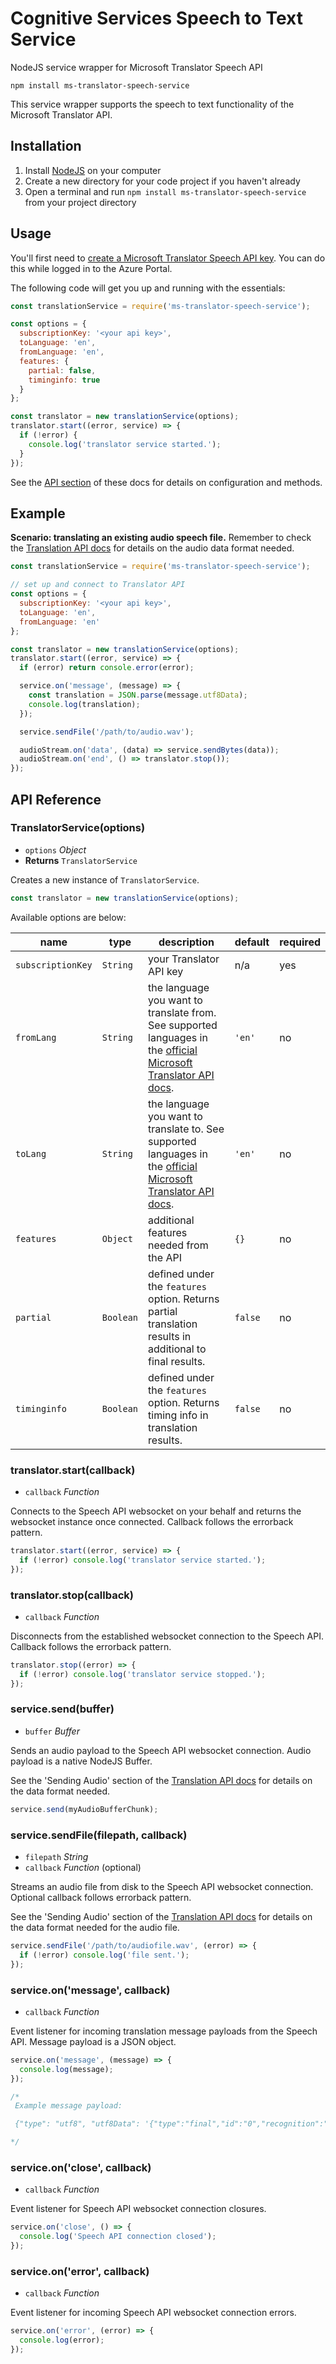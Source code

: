 # Cognitive Services Speech to Text Service
NodeJS service wrapper for Microsoft Translator Speech API

`npm install ms-translator-speech-service`

This service wrapper supports the speech to text functionality of the Microsoft Translator API.

## Installation

1. Install [NodeJS](http://nodejs.org) on your computer
2. Create a new directory for your code project if you haven't already
2. Open a terminal and run `npm install ms-translator-speech-service` from your project directory

## Usage

You'll first need to [create a Microsoft Translator Speech API key](https://www.microsoft.com/en-us/translator/getstarted.aspx). You can do this while logged in to the Azure Portal.

The following code will get you up and running with the essentials:

```js
const translationService = require('ms-translator-speech-service');

const options = {
  subscriptionKey: '<your api key>',
  toLanguage: 'en',
  fromLanguage: 'en',
  features: {
    partial: false,
    timinginfo: true
  }
};

const translator = new translationService(options);
translator.start((error, service) => {
  if (!error) {
    console.log('translator service started.');
  }
});

```

See the [API section](#api-reference) of these docs for details on configuration and methods.

## Example

**Scenario: translating an existing audio speech file.** Remember to check the [Translation API docs](http://docs.microsofttranslator.com/speech-translate.html) for details on the audio data format needed.

```js
const translationService = require('ms-translator-speech-service');

// set up and connect to Translator API
const options = {
  subscriptionKey: '<your api key>',
  toLanguage: 'en',
  fromLanguage: 'en'
};

const translator = new translationService(options);
translator.start((error, service) => {
  if (error) return console.error(error);

  service.on('message', (message) => {
    const translation = JSON.parse(message.utf8Data);
    console.log(translation);
  });

  service.sendFile('/path/to/audio.wav');

  audioStream.on('data', (data) => service.sendBytes(data));
  audioStream.on('end', () => translator.stop());
});

```


## API Reference

### TranslatorService(options)

+ `options` _Object_
+ **Returns** `TranslatorService`

Creates a new instance of `TranslatorService`.

```js
const translator = new translationService(options);
```

Available options are below:

| name                      | type      | description                                                                                              | default | required |
|---------------------------|-----------|----------------------------------------------------------------------------------------------------------|---------|----------|
| `subscriptionKey`         | `String`  | your Translator API key                                                                                  | n/a     | yes      |
| `fromLang`                | `String`  | the language you want to translate from. See supported languages in the [official Microsoft Translator API docs](https://www.microsoft.com/en-us/translator/languages.aspx).                                                                  | `'en'`  | no       |
| `toLang`                  | `String`  | the language you want to translate to. See supported languages in the [official Microsoft Translator API docs](https://www.microsoft.com/en-us/translator/languages.aspx).                                                                    | `'en'`  | no       |
| `features`                | `Object`  | additional features needed from the API                                                                  | `{}`    | no       |
| `partial`    | `Boolean` | defined under the `features` option. Returns partial translation results in additional to final results. | `false` | no       |
| `timinginfo` | `Boolean` | defined under the `features` option. Returns timing info in translation results.                         | `false` | no       |


### translator.start(callback)

+ `callback` _Function_

Connects to the Speech API websocket on your behalf and returns the websocket instance once connected. Callback follows the errorback pattern.

```js
translator.start((error, service) => {
  if (!error) console.log('translator service started.');
});
```

### translator.stop(callback)

+ `callback` _Function_

Disconnects from the established websocket connection to the Speech API. Callback follows the errorback pattern.

```js
translator.stop((error) => {
  if (!error) console.log('translator service stopped.');
});
```

### service.send(buffer)

+ `buffer` _Buffer_

Sends an audio payload to the Speech API websocket connection. Audio payload is a native NodeJS Buffer.

See the 'Sending Audio' section of the [Translation API docs](http://docs.microsofttranslator.com/speech-translate.html) for details on the data format needed.

```js
service.send(myAudioBufferChunk);
```

### service.sendFile(filepath, callback)

+ `filepath` _String_
+ `callback` _Function_ (optional)

Streams an audio file from disk to the Speech API websocket connection. Optional callback follows errorback pattern.

See the 'Sending Audio' section of the [Translation API docs](http://docs.microsofttranslator.com/speech-translate.html) for details on the data format needed for the audio file.

```js
service.sendFile('/path/to/audiofile.wav', (error) => {
  if (!error) console.log('file sent.');
});
```

### service.on('message', callback)

+ `callback` _Function_

Event listener for incoming translation message payloads from the Speech API. Message payload is a JSON object.


```js
service.on('message', (message) => {
  console.log(message);
});

/*
 Example message payload:

 {"type": "utf8", "utf8Data": '{"type":"final","id":"0","recognition":"Hello world","translation":"Hello world"}'}

*/

```

### service.on('close', callback)

+ `callback` _Function_

Event listener for Speech API websocket connection closures.


```js
service.on('close', () => {
  console.log('Speech API connection closed');
});


```

### service.on('error', callback)

+ `callback` _Function_

Event listener for incoming Speech API websocket connection errors. 


```js
service.on('error', (error) => {
  console.log(error);
});


```

